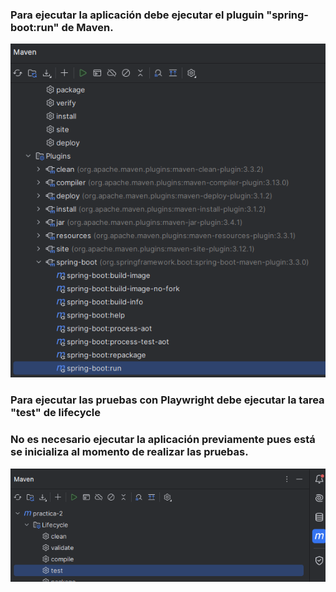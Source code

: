 ### Para ejecutar la aplicación debe ejecutar el pluguin "spring-boot:run" de Maven.
![img.png](img.png)

### Para ejecutar las pruebas con Playwright debe ejecutar la tarea "test" de lifecycle
### No es necesario ejecutar la aplicación previamente pues está se inicializa al momento de realizar las pruebas.
![img_1.png](img_1.png)